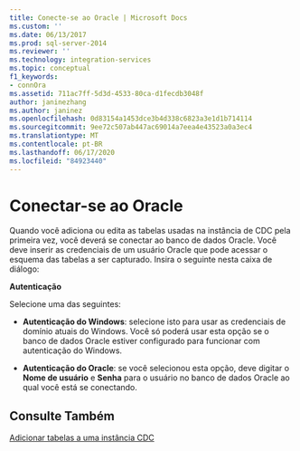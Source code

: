 ```yaml
---
title: Conecte-se ao Oracle | Microsoft Docs
ms.custom: ''
ms.date: 06/13/2017
ms.prod: sql-server-2014
ms.reviewer: ''
ms.technology: integration-services
ms.topic: conceptual
f1_keywords:
- connOra
ms.assetid: 711ac7ff-5d3d-4533-80ca-d1fecdb3048f
author: janinezhang
ms.author: janinez
ms.openlocfilehash: 0d83154a1453dce3b4d338c6823a3e1d1b714114
ms.sourcegitcommit: 9ee72c507ab447ac69014a7eea4e43523a0a3ec4
ms.translationtype: MT
ms.contentlocale: pt-BR
ms.lasthandoff: 06/17/2020
ms.locfileid: "84923440"
---
```

# <a name="connect-to-oracle"></a>Conectar-se ao Oracle
  Quando você adiciona ou edita as tabelas usadas na instância de CDC pela primeira vez, você deverá se conectar ao banco de dados Oracle. Você deve inserir as credenciais de um usuário Oracle que pode acessar o esquema das tabelas a ser capturado. Insira o seguinte nesta caixa de diálogo:  
  
 **Autenticação**  
  
 Selecione uma das seguintes:  
  
-   **Autenticação do Windows**: selecione isto para usar as credenciais de domínio atuais do Windows. Você só poderá usar esta opção se o banco de dados Oracle estiver configurado para funcionar com autenticação do Windows.  
  
-   **Autenticação do Oracle**: se você selecionou esta opção, deve digitar o **Nome de usuário** e **Senha** para o usuário no banco de dados Oracle ao qual você está se conectando.  
  
## <a name="see-also"></a>Consulte Também  
 [Adicionar tabelas a uma instância CDC](add-tables-to-a-cdc-instance.md)  
  
  
